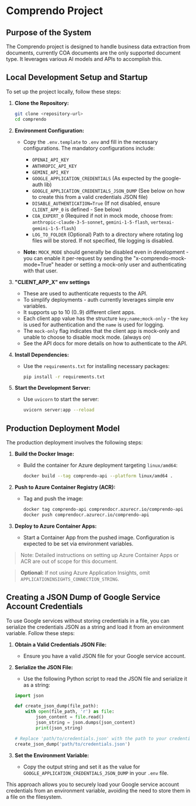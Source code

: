 # Comprendo Project

## Purpose of the System

The Comprendo project is designed to handle business data extraction from documents, currently COA documents are the only supported document type. It leverages various AI models and APIs to accomplish this.

## Local Development Setup and Startup

To set up the project locally, follow these steps:

1. **Clone the Repository:**

   ```bash
   git clone <repository-url>
   cd comprendo
   ```

2. **Environment Configuration:**

   - Copy the `.env.template` to `.env` and fill in the necessary configurations. The mandatory configurations include:

     - `OPENAI_API_KEY`
     - `ANTHROPIC_API_KEY`
     - `GEMINI_API_KEY`
     - `GOOGLE_APPLICATION_CREDENTIALS` (As expected by the google-auth lib)
     - `GOOGLE_APPLICATION_CREDENTIALS_JSON_DUMP` (See below on how to create this from a valid credentials JSON file)
     - `DISABLE_AUTHENTICATION=True` (If not disabled, ensure `CLIENT_APP_0` is defined - See below)
     - `COA_EXPERT_0` (Required if not in mock mode, choose from: `anthropic-claude-3-5-sonnet`, `gemini-1-5-flash`, `vertexai-gemini-1-5-flash`)
     - `LOG_TO_FOLDER` (Optional) Path to a directory where rotating log files will be stored. If not specified, file logging is disabled.

   - **Note:** `MOCK_MODE` should generally be disabled even in development - you can enable it per-request by sending the "x-comprendo-mock-mode=True" header or setting a mock-only user and authenticating with that user.

3. **"CLIENT_APP_X" env settings**

   - These are used to authenticate requests to the API.
   - To simplify deployments - auth currently leverages simple env variables.
   - It supports up to 10 (0..9) different client apps.
   - Each client app value has the structure `key;name;mock-only` - the `key` is used for authentication and the `name` is used for logging.
   - The `mock-only` flag indicates that the client app is mock-only and unable to choose to disable mock mode. (always on)
   - See the API docs for more details on how to authenticate to the API.

4. **Install Dependencies:**

   - Use the `requirements.txt` for installing necessary packages:
     ```bash
     pip install -r requirements.txt
     ```

5. **Start the Development Server:**
   - Use `uvicorn` to start the server:
     ```bash
     uvicorn server:app --reload
     ```

## Production Deployment Model

The production deployment involves the following steps:

1. **Build the Docker Image:**

   - Build the container for Azure deployment targeting `linux/amd64`:
     ```bash
     docker build --tag comprendo-api --platform linux/amd64 .
     ```

2. **Push to Azure Container Registry (ACR):**

   - Tag and push the image:
     ```bash
     docker tag comprendo-api comprendocr.azurecr.io/comprendo-api
     docker push comprendocr.azurecr.io/comprendo-api
     ```

3. **Deploy to Azure Container Apps:**
   - Start a Container App from the pushed image. Configuration is expected to be set via environment variables.

> Note: Detailed instructions on setting up Azure Container Apps or ACR are out of scope for this document.

> **Optional:** If not using Azure Application Insights, omit `APPLICATIONINSIGHTS_CONNECTION_STRING`.

## Creating a JSON Dump of Google Service Account Credentials

To use Google services without storing credentials in a file, you can serialize the credentials JSON as a string and load it from an environment variable. Follow these steps:

1. **Obtain a Valid Credentials JSON File:**
   - Ensure you have a valid JSON file for your Google service account.

2. **Serialize the JSON File:**
   - Use the following Python script to read the JSON file and serialize it as a string:

   ```python
   import json

   def create_json_dump(file_path):
       with open(file_path, 'r') as file:
           json_content = file.read()
           json_string = json.dumps(json_content)
           print(json_string)

   # Replace 'path/to/credentials.json' with the path to your credentials file
   create_json_dump('path/to/credentials.json')
   ```

3. **Set the Environment Variable:**
   - Copy the output string and set it as the value for `GOOGLE_APPLICATION_CREDENTIALS_JSON_DUMP` in your `.env` file.

This approach allows you to securely load your Google service account credentials from an environment variable, avoiding the need to store them in a file on the filesystem.
